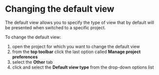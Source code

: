 # Changing the default view

The default view allows you to specify the type of view that by default will be presented when switched to a specific project.

To change the default view:

1. open the project for which you want to change the default view
2. from the **top toolbar** click the last option called **Manage project preferences**
3. select the **Other** tab
4. click and select the **Default view type** from the drop-down options list